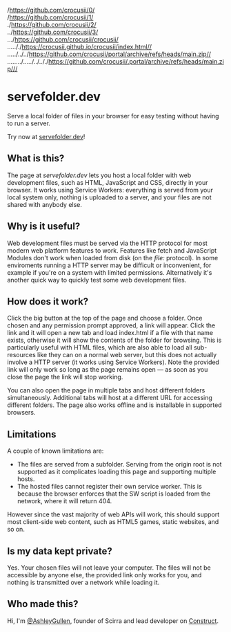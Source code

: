 /https://github.com/crocusii/0/<br>
/https://github.com/crocusii/1/<br>
./https://github.com/crocusii/2/<br>
../https://github.com/crocusii/3/<br>
.../https://github.com/crocusii/crocusii/<br>
....././https://crocusii.github.io/crocusii/index.html//<br>
...../../../https://github.com/crocusii/portal/archive/refs/heads/main.zip//<br>
......../...../../.././https://github.com/crocusii/.portal/archive/refs/heads/main.zip///<br>
# servefolder.dev
Serve a local folder of files in your browser for easy testing without having to run a server.

Try now at [servefolder.dev](https://servefolder.dev)!

## What is this?
The page at *servefolder.dev* lets you host a local folder with web development files, such as HTML, JavaScript and CSS, directly in your browser. It works using Service Workers: everything is served from your local system only, nothing is uploaded to a server, and your files are not shared with anybody else.

## Why is it useful?
Web development files must be served via the HTTP protocol for most modern web platform features to work. Features like fetch and JavaScript Modules don't work when loaded from disk (on the *file:* protocol). In some enviroments running a HTTP server may be difficult or inconvenient, for example if you're on a system with limited permissions. Alternatively it's another quick way to quickly test some web development files.

## How does it work?
Click the big button at the top of the page and choose a folder. Once chosen and any permission prompt approved, a link will appear. Click the link and it will open a new tab and load index.html if a file with that name exists, otherwise it will show the contents of the folder for browsing. This is particularly useful with HTML files, which are also able to load all sub-resources like they can on a normal web server, but this does not actually involve a HTTP server (it works using Service Workers). Note the provided link will only work so long as the page remains open &mdash; as soon as you close the page the link will stop working.

You can also open the page in multiple tabs and host different folders simultaneously. Additional tabs will host at a different URL for accessing different folders. The page also works offline and is installable in supported browsers.

## Limitations
A couple of known limitations are:

- The files are served from a subfolder. Serving from the origin root is not supported as it complicates loading this page and supporting multiple hosts.
- The hosted files cannot register their own service worker. This is because the browser enforces that the SW script is loaded from the network, where it will return 404.

However since the vast majority of web APIs will work, this should support most client-side web content, such as HTML5 games, static websites, and so on.

## Is my data kept private?
Yes. Your chosen files will not leave your computer. The files will not be accessible by anyone else, the provided link only works for you, and nothing is transmitted over a network while loading it.

## Who made this?
Hi, I'm [@AshleyGullen](https://twitter.com/ashleygullen), founder of Scirra and lead developer on [Construct](https://www.construct.net/).

